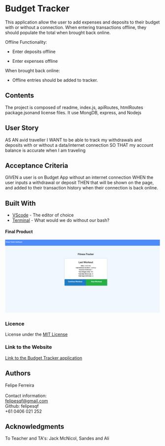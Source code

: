 # Budget Tracker

This application allow the user to add expenses and deposits to their budget with or without a connection. When entering transactions offline, they should populate the total when brought back online.

Offline Functionality:

  * Enter deposits offline

  * Enter expenses offline

When brought back online:

  * Offline entries should be added to tracker.

## Contents

The project is composed of readme, index.js, apiRoutes, htmlRoutes package.jsonand license files. It use MongDB, express, and Nodejs

## User Story

AS AN avid traveller
I WANT to be able to track my withdrawals and deposits with or without a data/internet connection
SO THAT my account balance is accurate when I am traveling
​

## Acceptance Criteria

GIVEN a user is on Budget App without an internet connection
WHEN the user inputs a withdrawal or deposit
THEN that will be shown on the page, and added to their transaction history when their connection is back online.

## Built With

- [VScode](https://code.visualstudio.com/) - The editor of choice
- [Terminal](https://gitforwindows.org/) - What would we do without our bash?
  ​

#### Final Product

![screenshot1](https://github.com/felipesqf/Workout-Tracker/blob/main/public/assets/1.png)


### Licence

License under the [MIT License](LICENSE)
​

### Link to the Website

<a href="https://felipesqf.github.io/Online-Offline-Budget-Trackers/">Link to the Budget Tracker application</a>

## Authors

Felipe Ferreira <br><br>
Contact information:<br>
felipesqf@gmail.com<br>
Github: felipesqf<br>
+61 0406 021 252
​​

## Acknowledgments

To Teacher and TA's:
Jack McNicol, Sandes and Ali